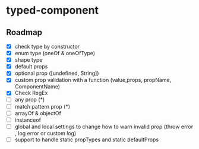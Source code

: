 # typed-component



## Roadmap
- [x] check type by constructor
- [x] enum type (oneOf & oneOfType)
- [x] shape type
- [x] default props
- [x] optional prop ([undefined, String])
- [x] custom prop validation with a function (value,props, propName, ComponentName)
- [x] Check RegEx
- [ ] any prop (*)
- [ ] match pattern prop (*)
- [ ] arrayOf & objectOf
- [ ] instanceof
- [ ] global and local settings to change how to warn invalid prop (throw error , log error or custom log)
- [ ] support to handle static propTypes and static defaultProps